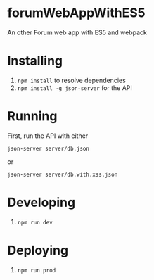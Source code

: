 # forumWebAppWithES5
An other Forum web app with ES5 and webpack


# Installing

1. `npm install` to resolve dependencies
2. `npm install -g json-server` for the API

# Running

First, run the API with either  

`json-server server/db.json `

or

`json-server server/db.with.xss.json`


# Developing

1. `npm run dev`

# Deploying

1. `npm run prod`